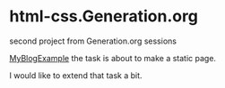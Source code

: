 # html-css.Generation.org<br>
second project from Generation.org sessions<br>

<a link href='https://myblogexample.netlify.app/#top'>MyBlogExample</a>
the task is about to make a static page.<br> 

I would like to extend that task a bit.<br>

